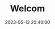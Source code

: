 ---
layout: single
title: "Welcom"
excerpt: "설명"
date: 2023-05-13 20:40:00
toc: true
toc_sticky: true
use_math: true
categories:
  - 카테고리
tags:
  - 태그
---